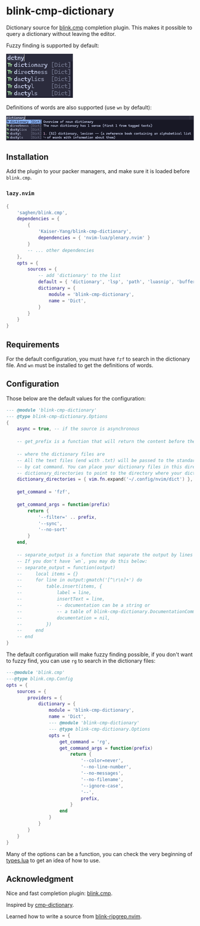 # blink-cmp-dictionary

Dictionary source for [blink.cmp](https://github.com/Saghen/blink.cmp)
completion plugin. This makes it possible to query a dictionary
without leaving the editor.

Fuzzy finding is supported by default:

![blink-cmp-dictionary fuzzy finding a word](./images/demo-fuzzy.png)

Definitions of words are also supported (use `wn` by default):

![blink-cmp-dictionary documents a word](./images/demo-doc.png)

## Installation

Add the plugin to your packer managers, and make sure it is loaded before `blink.cmp`.

### `lazy.nvim`

```lua
{
    'saghen/blink.cmp',
    dependencies = {
        {
            'Kaiser-Yang/blink-cmp-dictionary',
            dependencies = { 'nvim-lua/plenary.nvim' }
        }
        -- ... other dependencies
    },
    opts = {
        sources = {
            -- add 'dictionary' to the list
            default = { 'dictionary', 'lsp', 'path', 'luasnip', 'buffer' },
            dictionary = {
                module = 'blink-cmp-dictionary',
                name = 'Dict',
            }
        }
    }
}
```

## Requirements

For the default configuration, you must have `fzf` to search in the dictionary file. And `wn` must
be installed to get the definitions of words.

## Configuration

Those below are the default values for the configuration:

```lua
--- @module 'blink-cmp-dictionary'
--- @type blink-cmp-dictionary.Options
{
    async = true, -- if the source is asynchronous

    -- get_prefix is a function that will return the content before the cursor,

    -- where the dictionary files are
    -- All the text files (end with .txt) will be passed to the standard input of the next command
    -- by cat command. You can place your dictionary files in this directory or specify the
    -- dictionary_directories to point to the directory where your dictionary files are.
    dictionary_directories = { vim.fn.expand('~/.config/nvim/dict') },

    get_command = 'fzf',

    get_command_args = function(prefix)
        return {
            '--filter=' .. prefix,
            '--sync',
            '--no-sort'
        }
    end,

    -- separate_output is a function that separate the output by lines
    -- If you don't have `wn`, you may do this below:
    -- separate_output = function(output)
    --     local items = {}
    --     for line in output:gmatch('[^\r\n]+') do
    --         table.insert(items, {
    --             label = line,
    --             insertText = line,
    --             -- documentation can be a string or
    --             -- a table of blink-cmp-dictionary.DocumentationCommand
    --             documentation = nil,
    --         })
    --     end
    -- end
}
```

The default configuration will make fuzzy finding possible, if you don't want to fuzzy find,
you can use `rg` to search in the dictionary files:

```lua
---@module 'blink.cmp'
---@type blink.cmp.Config
opts = {
    sources = {
        providers = {
            dictionary = {
                module = 'blink-cmp-dictionary',
                name = 'Dict',
                --- @module 'blink-cmp-dictionary'
                --- @type blink-cmp-dictionary.Options
                opts = {
                    get_command = 'rg',
                    get_command_args = function(prefix)
                        return {
                            '--color=never',
                            '--no-line-number',
                            '--no-messages',
                            '--no-filename',
                            '--ignore-case',
                            '--',
                            prefix,
                        }
                    end
                }
            }
        }
    }
}
```

Many of the options can be a function, you can check the very beginning of
[types.lua](./lua/blink-cmp-dictionary/types.lua) to get an idea of how to use.

## Acknowledgment

Nice and fast completion plugin: [blink.cmp](https://github.com/Saghen/blink.cmp).

Inspired by [cmp-dictionary](https://github.com/uga-rosa/cmp-dictionary).

Learned how to write a source from [blink-ripgrep.nvim](https://github.com/mikavilpas/blink-ripgrep.nvim).
